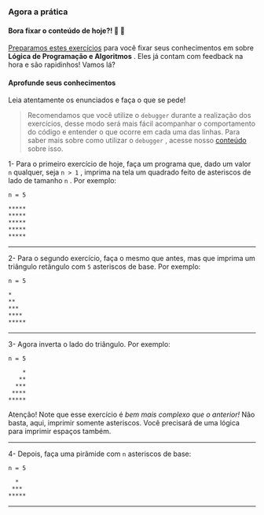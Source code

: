 ### Agora a prática

#### Bora fixar o conteúdo de hoje?! 🎯 💪

[Preparamos estes exercícios](https://be-trybe.typeform.com/to/Gt4QoTA9) para você fixar seus conhecimentos em sobre  **Lógica de Programação e Algoritmos** . Eles já contam com feedback na hora e são rapidinhos! Vamos lá?

#### Aprofunde seus conhecimentos

Leia atentamente os enunciados e faça o que se pede!

> Recomendamos que você utilize o  `debugger`  durante a realização dos exercícios, desse modo será mais fácil acompanhar o comportamento do código e entender o que ocorre em cada uma das linhas. Para saber mais sobre como utilizar o  `debugger`  , acesse nosso  [conteúdo](https://app.betrybe.com/course/real-life-engineer/vscode) sobre isso.

1- Para o primeiro exercício de hoje, faça um programa que, dado um valor  `n`  qualquer, seja  `n > 1`  , imprima na tela um quadrado feito de asteriscos de lado de tamanho  `n`  . Por exemplo:


```shell
n = 5

*****
*****
*****
*****
*****
```

----------

2- Para o segundo exercício, faça o mesmo que antes, mas que imprima um triângulo retângulo com  `5`  asteriscos de base. Por exemplo:


```shell
n = 5

*
**
***
****
*****
```

----------

3- Agora inverta o lado do triângulo. Por exemplo:


```shell
n = 5

    *
   **
  ***
 ****
*****
```

Atenção! Note que esse exercício é  _bem mais complexo que o anterior!_ Não basta, aqui, imprimir somente asteriscos. Você precisará de uma lógica para imprimir espaços também.

----------

4- Depois, faça uma pirâmide com  `n`  asteriscos de base:


```shell
n = 5

  *
 ***
*****
```

----------
